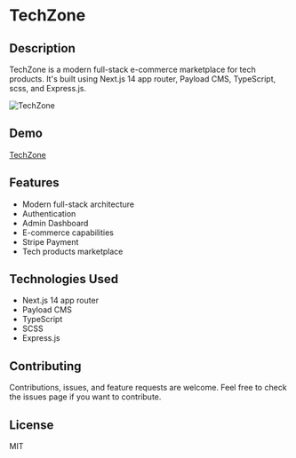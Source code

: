 # TechZone

## Description

TechZone is a modern full-stack e-commerce marketplace for tech products. It's built using Next.js 14 app router, Payload CMS, TypeScript, scss, and Express.js.

![TechZone](https://github.com/MohamedAbirou/TechZone/assets/109366637/25d516db-596f-4fa5-902d-1f2949f75541)


## Demo

[TechZone](https://e-commerce-bef46e4.payloadcms.app/)

## Features

- Modern full-stack architecture
- Authentication
- Admin Dashboard
- E-commerce capabilities
- Stripe Payment
- Tech products marketplace

## Technologies Used

- Next.js 14 app router
- Payload CMS
- TypeScript
- SCSS
- Express.js

## Contributing

Contributions, issues, and feature requests are welcome. Feel free to check the issues page if you want to contribute.

## License

MIT
